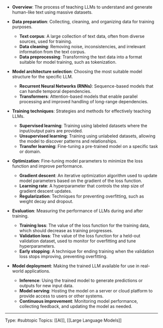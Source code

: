 - **Overview**: The process of teaching LLMs to understand and generate human-like text using massive datasets.

- **Data preparation**: Collecting, cleaning, and organizing data for training purposes.
  - **Text corpus**: A large collection of text data, often from diverse sources, used for training.
  - **Data cleaning**: Removing noise, inconsistencies, and irrelevant information from the text corpus.
  - **Data preprocessing**: Transforming the text data into a format suitable for model training, such as tokenization.

- **Model architecture selection**: Choosing the most suitable model structure for the specific LLM.
  - **Recurrent Neural Networks (RNNs)**: Sequence-based models that can handle temporal dependencies.
  - **Transformers**: Attention-based models that enable parallel processing and improved handling of long-range dependencies.

- **Training techniques**: Strategies and methods for effectively teaching LLMs.
  - **Supervised learning**: Training using labeled datasets where the input/output pairs are provided.
  - **Unsupervised learning**: Training using unlabeled datasets, allowing the model to discover patterns and relationships.
  - **Transfer learning**: Fine-tuning a pre-trained model on a specific task or domain.

- **Optimization**: Fine-tuning model parameters to minimize the loss function and improve performance.
  - **Gradient descent**: An iterative optimization algorithm used to update model parameters based on the gradient of the loss function.
  - **Learning rate**: A hyperparameter that controls the step size of gradient descent updates.
  - **Regularization**: Techniques for preventing overfitting, such as weight decay and dropout.

- **Evaluation**: Measuring the performance of LLMs during and after training.
  - **Training loss**: The value of the loss function for the training data, which should decrease as training progresses.
  - **Validation loss**: The value of the loss function for a held-out validation dataset, used to monitor for overfitting and tune hyperparameters.
  - **Early stopping**: A technique for ending training when the validation loss stops improving, preventing overfitting.

- **Model deployment**: Making the trained LLM available for use in real-world applications.
  - **Inference**: Using the trained model to generate predictions or outputs for new input data.
  - **Model serving**: Hosting the model on a server or cloud platform to provide access to users or other systems.
  - **Continuous improvement**: Monitoring model performance, collecting feedback, and updating the model as needed.
___
Type: #subtopic 
Topics: [[AI]], [[Large Language Models]]

